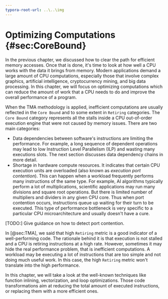 ```yaml
---
typora-root-url: ..\..\img
---
```


# Optimizing Computations {#sec:CoreBound}

In the previous chapter, we discussed how to clear the path for efficient memory accesses. Once that is done, it's time to look at how well a CPU works with the data it brings from memory. Modern applications demand a large amount of CPU computations, especially those that involve complex graphics, artificial intelligence, cryptocurrency mining, and big data processing. In this chapter, we will focus on optimizing computations which can reduce the amount of work that a CPU needs to do and improve the overall performance of a program.

When the TMA methodology is applied, inefficient computations are usually reflected in the `Core Bound` and to some extent in `Retiring` categories. The `Core Bound` category represents all the stalls inside a CPU out-of-order execution engine that were not caused by memory issues. There are two main categories:

* Data dependencies between software's instructions are limiting the performance. For example, a long sequence of dependent operations may lead to low Instruction Level Parallelism (ILP) and wasting many executions slots. The next section discusses data dependency chains in more detail.
* Shortage in hardware compute resources. It indicates that certain CPU execution units are overloaded (also known as *execution port contention*). This can happen when a workload frequently performs many instructions of the same type. For example, AI algorithms typically perform a lot of multiplications, scientific applications may run many divisions and square root operations. But there is limited number of multipliers and dividers in any given CPU core. Thus when port contention occurs, instructions queue up waiting for their turn to be executed. This type of performance bottleneck is very specific to a particular CPU microarchitecture and usually doesn't have a cure.

[TODO:] Give guidance on how to detect port contention.

In [@sec:TMA], we said that high `Retiring` metric is a good indicator of a well-performing code. The rationale behind it is that execution is not stalled and a CPU is retiring instructions at a high rate. However, sometimes it may hide the real performance problem, that is inefficient computations. A workload may be executing a lot of instructions that are too simple and not doing much useful work. In this case, the high `Retiring` metric won't translate into the high performance.

In this chapter, we will take a look at the well-known techniques like function inlining, vectorization, and loop optimizations. Those code transformations aim at reducing the total amount of executed instructions, or replacing them with a more efficient ones.

